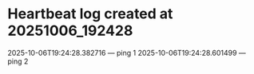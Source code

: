 # Heartbeat log created at 20251006_192428
2025-10-06T19:24:28.382716 — ping 1
2025-10-06T19:24:28.601499 — ping 2
